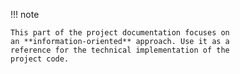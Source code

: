 !!! note

    This part of the project documentation focuses on
    an **information-oriented** approach. Use it as a
    reference for the technical implementation of the
    project code.

